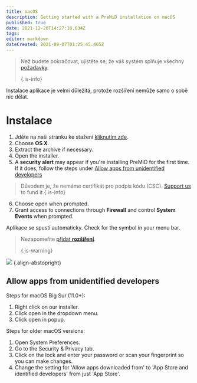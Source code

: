 ```yaml
---
title: macOS
description: Getting started with a PreMiD installation on macOS
published: true
date: 2021-12-20T14:27:18.034Z
tags:
editor: markdown
dateCreated: 2021-09-07T01:25:45.465Z
---
```


> Než budete pokračovat, ujistěte se, že váš systém splňuje všechny [požadavky](/install/requirements). 
> 
> {.is-info}

Instalace aplikace je velmi důležitá, protože rozšíření nemůže samo o sobě nic dělat.

# Instalace
1. Jděte na naši stránku ke stažení [kliknutím zde](https://premid.app/downloads).
2. Choose **OS X**.
3. Extract the archive if necessary.
4. Open the installer.
5. A **security alert** may appear if you're installing PreMiD for the first time. If it does, follow the steps under [Allow apps from unidentified developers](https://docs.premid.app/install/macos#allow-apps-from-unidentified-developers)
> Důvodem je, že nemáme certifikát pro podpis kódu (CSC). [Support us](https://www.patreon.com/Timeraa) to fund it.{.is-info}
6. Choose open when prompted.
7. Grant access to connections through **Firewall** and control **System Events** when prompted.

Aplikace se spustí automaticky. Check for the symbol in your menu bar.

> Nezapomeňte [přidat **rozšíření**](/install). 
> 
> {.is-warning}

![](https://img.icons8.com/color/2x/mac-logo.png) {.align-abstopright}

## Allow apps from unidentified developers
Steps for macOS Big Sur (11.0+):
1. Right click on our installer.
2. Click open in the dropdown menu.
3. Click open in popup.

Steps for older macOS versions:
1. Open System Preferences.
2. Go to the Security & Privacy tab.
3. Click on the lock and enter your password or scan your fingerprint so you can make changes.
4. Change the setting for 'Allow apps downloaded from' to 'App Store and identified developers' from just 'App Store'.
